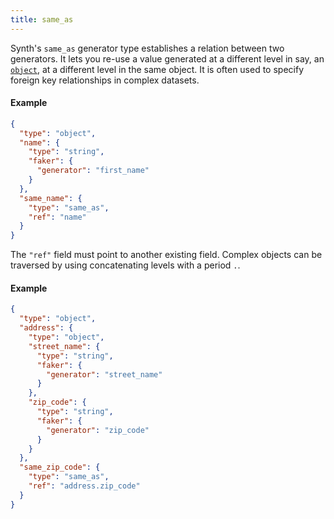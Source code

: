 ```yaml
---
title: same_as
---
```


Synth's `same_as` generator type establishes a relation between two generators. It lets you re-use a value generated at
a different level in say, an [`object`](/synth/content/object), at a different level in the same object. It is often
used to specify foreign key relationships in complex datasets.

#### Example

```json synth
{
  "type": "object",
  "name": {
    "type": "string",
    "faker": {
      "generator": "first_name"
    }
  },
  "same_name": {
    "type": "same_as",
    "ref": "name"
  }
}
```

The `"ref"` field must point to another existing field. Complex objects can be traversed by using concatenating levels
with a period `.`.

#### Example

```json synth
{
  "type": "object",
  "address": {
    "type": "object",
    "street_name": {
      "type": "string",
      "faker": {
        "generator": "street_name"
      }
    },
    "zip_code": {
      "type": "string",
      "faker": {
        "generator": "zip_code"
      }
    }
  },
  "same_zip_code": {
    "type": "same_as",
    "ref": "address.zip_code"
  }
}
```